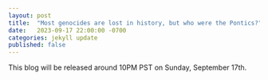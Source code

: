 ```yaml
---
layout: post
title:  "Most genocides are lost in history, but who were the Pontics?"
date:   2023-09-17 22:00:00 -0700
categories: jekyll update
published: false
---
```

This blog will be released around 10PM PST on Sunday, September 17th.